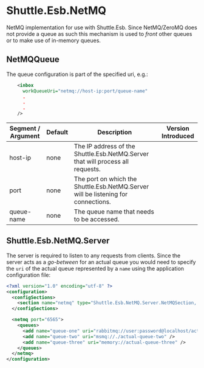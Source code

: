 # Shuttle.Esb.NetMQ

NetMQ implementation for use with Shuttle.Esb.  Since NetMQ/ZeroMQ does not provide a queue as such this mechanism is used to *front* other queues or to make use of in-memory queues.

## NetMQQueue

The queue configuration is part of the specified uri, e.g.:

``` xml
    <inbox
      workQueueUri="netmq://host-ip:port/queue-name"
	  .
	  .
	  .
    />
```

| Segment / Argument | Default	| Description | Version Introduced |
| --- | --- | --- | --- |
| host-ip		 | none	| The IP address of the Shuttle.Esb.NetMQ.Server that will process all requests. | |
| port				 | none	| The port on which the Shuttle.Esb.NetMQ.Server will be listening for connections. | |
| queue-name | none | The queue name that needs to be accessed. | |

## Shuttle.Esb.NetMQ.Server

The server is required to listen to any requests from clients.  Since the server acts as a *go-between* for an actual queue you would need to specify the `uri` of the actual queue represented by a `name` using the application configuration file:

``` xml
<?xml version="1.0" encoding="utf-8" ?>
<configuration>
  <configSections>
    <section name="netmq" type="Shuttle.Esb.NetMQ.Server.NetMQSection, Shuttle.Esb.NetMQ.Server"/>
  </configSections>

  <netmq port="6565">
    <queues>
      <add name="queue-one" uri="rabbitmq://user:password@localhost/actual-queue-one" />
      <add name="queue-two" uri="msmq://./actual-queue-two" />
      <add name="queue-three" uri="memory://actual-queue-three" />
    </queues>
  </netmq>
</configuration>
```